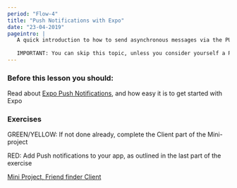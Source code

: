 ```yaml
---
period: "Flow-4"
title: "Push Notifications with Expo"
date: "23-04-2019"
pageintro: | 
   A quick introduction to how to send asynchronous messages via the PUSH protocol
   
   IMPORTANT: You can skip this topic, unless you consider yourself a RED student. Complete the Client-side App instead, if not done already
---
```


### Before this lesson you should:
<!--readings_begin-->
Read about [Expo Push Notifications](https://docs.expo.io/versions/v31.0.0/guides/push-notifications), and how easy it is to get started with Expo
<!--readings_end-->

### Exercises
GREEN/YELLOW: If not done already, complete the Client part of the Mini-project

RED: Add Push notifications to your app, as outlined in the last part of the exercise

<!--exercises_begin-->
[Mini Project, Friend finder Client](https://docs.google.com/document/d/1rePwGnH53JpAnjctJV6ew-x43HA96W-8R0dnIIqvCcc/edit)
 <!--exercises_end-->
